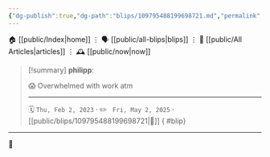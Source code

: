 ```yaml
---
{"dg-publish":true,"dg-path":"blips/109795488199698721.md","permalink":"/blips/109795488199698721/","title":"philipp on mastodon @ 2023-02-02"}
---
```



<div class="transclusion internal-embed is-loaded"><div class="markdown-embed">




🏠 [[public/Index\|home]]  ⋮ 🗣️ [[public/all-blips\|blips]] ⋮  📝 [[public/All Articles\|articles]]  ⋮ 🕰️ [[public/now\|now]]


</div></div>


> [!summary] **philipp**:
>
> 😱 Overwhelmed with work atm
> - - -
>
> 🗓️ <code>Thu, Feb 2, 2023</code>  · ✏️ <code> Fri, May 2, 2025</code>  · [[public/blips/109795488199698721\|🔗]]
{ #blip}


- - -

 👾
